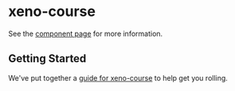 xeno-course
================

See the [component page](http://eqot.github.io/xeno-course) for more information.

## Getting Started

We've put together a [guide for xeno-course](http://www.polymer-project.org/docs/start/reusableelements.html) to help get you rolling.
